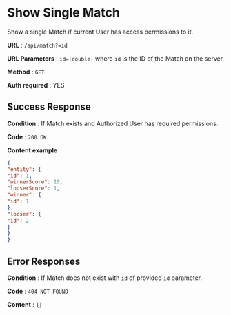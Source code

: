 # Show Single Match

Show a single Match if current User has access permissions to it.

**URL** : `/api/match?=id`

**URL Parameters** : `id=[double]` where `id` is the ID of the Match on the
server.

**Method** : `GET`

**Auth required** : YES


## Success Response

**Condition** : If Match exists and Authorized User has required permissions.

**Code** : `200 OK`

**Content example**

```json
{
"entity": {
"id": 1,
"winnerScore": 10,
"looserScore": 1,
"winner": {
"id": 1
},
"looser": {
"id": 2
}
}
}
```

## Error Responses

**Condition** : If Match does not exist with `id` of provided `id` parameter.

**Code** : `404 NOT FOUND`

**Content** : `{}`

